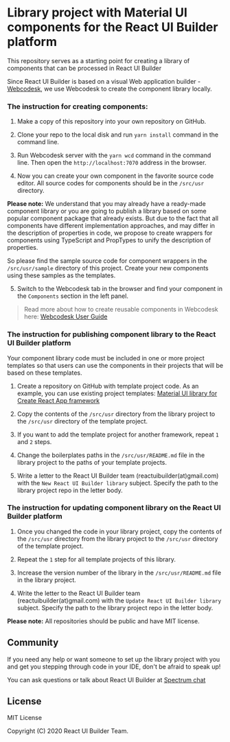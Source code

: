 # Library project with Material UI components for the React UI Builder platform

This repository serves as a starting point for creating a library of components that can be processed in React UI Builder

Since React UI Builder is based on a visual Web application builder - [Webcodesk](https://github.com/webcodesk/webcodesk-srv), we use Webcodesk to create the component library locally.

### The instruction for creating components:

1. Make a copy of this repository into your own repository on GitHub.

2. Clone your repo to the local disk and run `yarn install` command in the command line.

3. Run Webcodesk server with the `yarn wcd` command in the command line. Then open the `http://localhost:7070` address in the browser.

4. Now you can create your own component in the favorite source code editor. All source codes for components should be in the `/src/usr` directory.

**Please note:** We understand that you may already have a ready-made component library or you are going to publish a library based on some popular component package that already exists.
But due to the fact that all components have different implementation approaches, and may differ in the description of properties in code, we propose to create wrappers for components using TypeScript and PropTypes to unify the description of properties.

So please find the sample source code for component wrappers in the `/src/usr/sample` directory of this project. Create your new components using these samples as the templates.

5. Switch to the Webcodesk tab in the browser and find your component in the `Components` section in the left panel.

> Read more about how to create reusable components in Webcodesk here: [Webcodesk User Guide](https://github.com/webcodesk/webcodesk-srv/blob/master/docs/README.md) 

### The instruction for publishing component library to the React UI Builder platform

Your component library code must be included in one or more project templates so that users can use the components in their projects that will be based on these templates.

1. Create a repository on GitHub with template project code. As an example, you can use existing project templates: [Material UI library for Create React App framework](https://github.com/react-ui-builder/material-ui-cra-boilerplate)

2. Copy the contents of the `/src/usr` directory from the library project to the `/src/usr` directory of the template project.

3. If you want to add the template project for another framework, repeat `1` and `2` steps. 

4. Change the boilerplates paths in the `/src/usr/README.md` file in the library project to the paths of your template projects.

5. Write a letter to the React UI Builder team (reactuibuilder(at)gmail.com) with the `New React UI Builder library` subject. Specify the path to the library project repo in the letter body.  

### The instruction for updating component library on the React UI Builder platform

1. Once you changed the code in your library project, copy the contents of the `/src/usr` directory from the library project to the `/src/usr` directory of the template project.

2. Repeat the `1` step for all template projects of this library.

3. Increase the version number of the library in the `/src/usr/README.md` file in the library project.  

4. Write the letter to the React UI Builder team (reactuibuilder(at)gmail.com) with the `Update React UI Builder library` subject. Specify the path to the library project repo in the letter body.

**Please note:** All repositories should be public and have MIT license.

## Community

If you need any help or want someone to set up the library project with you and get you stepping through code in your IDE, 
don't be afraid to speak up!

You can ask questions or talk about React UI Builder at [Spectrum chat](https://spectrum.chat/react-ui-builder)

## License

MIT License

Copyright (C) 2020 React UI Builder Team.